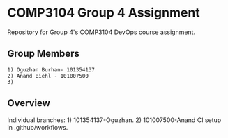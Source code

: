 # COMP3104 Group 4 Assignment
Repository for Group 4's COMP3104 DevOps course assignment.
## Group Members
    1) Oguzhan Burhan- 101354137
    2) Anand Biehl - 101007500
    3)

## Overview
Individual branches: 
    1) 101354137-Oguzhan.
    2) 101007500-Anand
CI setup in .github/workflows.
